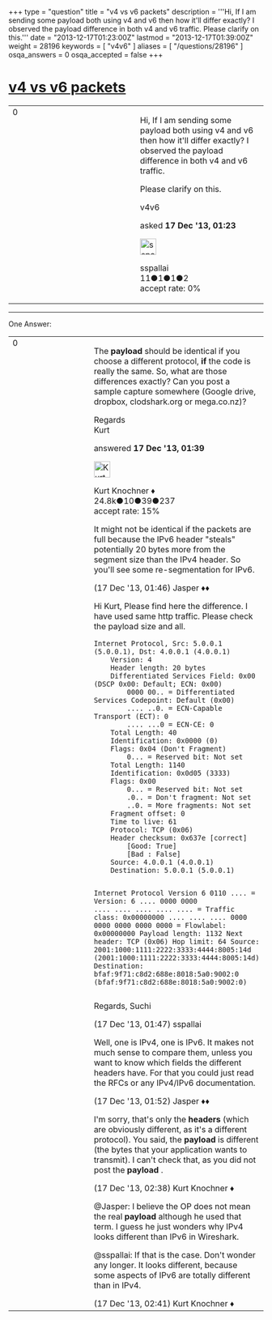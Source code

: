 +++
type = "question"
title = "v4 vs v6 packets"
description = '''Hi, If I am sending some payload both using v4 and v6 then how it&#x27;ll differ exactly?  I observed the payload difference in both v4 and v6 traffic.  Please clarify on this.'''
date = "2013-12-17T01:23:00Z"
lastmod = "2013-12-17T01:39:00Z"
weight = 28196
keywords = [ "v4v6" ]
aliases = [ "/questions/28196" ]
osqa_answers = 0
osqa_accepted = false
+++

<div class="headNormal">

# [v4 vs v6 packets](/questions/28196/v4-vs-v6-packets)

</div>

<div id="main-body">

<div id="askform">

<table id="question-table" style="width:100%;"><colgroup><col style="width: 50%" /><col style="width: 50%" /></colgroup><tbody><tr class="odd"><td style="width: 30px; vertical-align: top"><div class="vote-buttons"><div id="post-28196-score" class="post-score" title="current number of votes">0</div><div id="favorite-count" class="favorite-count"></div></div></td><td><div id="item-right"><div class="question-body"><p>Hi, If I am sending some payload both using v4 and v6 then how it'll differ exactly? I observed the payload difference in both v4 and v6 traffic.</p><p>Please clarify on this.</p></div><div id="question-tags" class="tags-container tags">v4v6</div><div id="question-controls" class="post-controls"></div><div class="post-update-info-container"><div class="post-update-info post-update-info-user"><p>asked <strong>17 Dec '13, 01:23</strong></p><img src="https://secure.gravatar.com/avatar/8764a1fe7fb9ef939125deb02c1d283b?s=32&amp;d=identicon&amp;r=g" class="gravatar" width="32" height="32" alt="sspallai&#39;s gravatar image" /><p>sspallai<br />
<span class="score" title="11 reputation points">11</span><span title="1 badges"><span class="badge1">●</span><span class="badgecount">1</span></span><span title="1 badges"><span class="silver">●</span><span class="badgecount">1</span></span><span title="2 badges"><span class="bronze">●</span><span class="badgecount">2</span></span><br />
<span class="accept_rate" title="Rate of the user&#39;s accepted answers">accept rate:</span> <span title="sspallai has no accepted answers">0%</span></p></div></div><div id="comments-container-28196" class="comments-container"></div><div id="comment-tools-28196" class="comment-tools"></div><div class="clear"></div><div id="comment-28196-form-container" class="comment-form-container"></div><div class="clear"></div></div></td></tr></tbody></table>

------------------------------------------------------------------------

<div class="tabBar">

<span id="sort-top"></span>

<div class="headQuestions">

One Answer:

</div>

</div>

<span id="28198"></span>

<div id="answer-container-28198" class="answer">

<table style="width:100%;"><colgroup><col style="width: 50%" /><col style="width: 50%" /></colgroup><tbody><tr class="odd"><td style="width: 30px; vertical-align: top"><div class="vote-buttons"><div id="post-28198-score" class="post-score" title="current number of votes">0</div></div></td><td><div class="item-right"><div class="answer-body"><p>The <strong>payload</strong> should be identical if you choose a different protocol, <strong>if</strong> the code is really the same. So, what are those differences exactly? Can you post a sample capture somewhere (Google drive, dropbox, clodshark.org or mega.co.nz)?</p><p>Regards<br />
Kurt</p></div><div class="answer-controls post-controls"></div><div class="post-update-info-container"><div class="post-update-info post-update-info-user"><p>answered <strong>17 Dec '13, 01:39</strong></p><img src="https://secure.gravatar.com/avatar/23b7bf5b13bc2c98b2e8aa9869ca5d75?s=32&amp;d=identicon&amp;r=g" class="gravatar" width="32" height="32" alt="Kurt%20Knochner&#39;s gravatar image" /><p>Kurt Knochner ♦<br />
<span class="score" title="24767 reputation points"><span>24.8k</span></span><span title="10 badges"><span class="badge1">●</span><span class="badgecount">10</span></span><span title="39 badges"><span class="silver">●</span><span class="badgecount">39</span></span><span title="237 badges"><span class="bronze">●</span><span class="badgecount">237</span></span><br />
<span class="accept_rate" title="Rate of the user&#39;s accepted answers">accept rate:</span> <span title="Kurt Knochner has 344 accepted answers">15%</span> </br></p></div></div><div id="comments-container-28198" class="comments-container"><span id="28199"></span><div id="comment-28199" class="comment"><div id="post-28199-score" class="comment-score"></div><div class="comment-text"><p>It might not be identical if the packets are full because the IPv6 header "steals" potentially 20 bytes more from the segment size than the IPv4 header. So you'll see some re-segmentation for IPv6.</p></div><div id="comment-28199-info" class="comment-info"><span class="comment-age">(17 Dec '13, 01:46)</span> Jasper ♦♦</div></div><span id="28200"></span><div id="comment-28200" class="comment"><div id="post-28200-score" class="comment-score"></div><div class="comment-text"><p>Hi Kurt, Please find here the difference. I have used same http traffic. Please check the payload size and all.</p><pre><code>Internet Protocol, Src: 5.0.0.1 (5.0.0.1), Dst: 4.0.0.1 (4.0.0.1)
    Version: 4
    Header length: 20 bytes
    Differentiated Services Field: 0x00 (DSCP 0x00: Default; ECN: 0x00)
        0000 00.. = Differentiated Services Codepoint: Default (0x00)
        .... ..0. = ECN-Capable Transport (ECT): 0
        .... ...0 = ECN-CE: 0
    Total Length: 40
    Identification: 0x0000 (0)
    Flags: 0x04 (Don&#39;t Fragment)
        0... = Reserved bit: Not set
    Total Length: 1140
    Identification: 0x0d05 (3333)
    Flags: 0x00
        0... = Reserved bit: Not set
        .0.. = Don&#39;t fragment: Not set
        ..0. = More fragments: Not set
    Fragment offset: 0
    Time to live: 61
    Protocol: TCP (0x06)
    Header checksum: 0x637e [correct]
        [Good: True]
        [Bad : False]
    Source: 4.0.0.1 (4.0.0.1)
    Destination: 5.0.0.1 (5.0.0.1)

Internet Protocol Version 6
    0110 .... = Version: 6
    .... 0000 0000 .... .... .... .... .... = Traffic class: 0x00000000
    .... .... .... 0000 0000 0000 0000 0000 = Flowlabel: 0x00000000
    Payload length: 1132
    Next header: TCP (0x06)
    Hop limit: 64
    Source: 2001:1000:1111:2222:3333:4444:8005:14d (2001:1000:1111:2222:3333:4444:8005:14d)
    Destination: bfaf:9f71:c8d2:688e:8018:5a0:9002:0 (bfaf:9f71:c8d2:688e:8018:5a0:9002:0)</code></pre><p>Regards, Suchi</p></div><div id="comment-28200-info" class="comment-info"><span class="comment-age">(17 Dec '13, 01:47)</span> sspallai</div></div><span id="28201"></span><div id="comment-28201" class="comment"><div id="post-28201-score" class="comment-score"></div><div class="comment-text"><p>Well, one is IPv4, one is IPv6. It makes not much sense to compare them, unless you want to know which fields the different headers have. For that you could just read the RFCs or any IPv4/IPv6 documentation.</p></div><div id="comment-28201-info" class="comment-info"><span class="comment-age">(17 Dec '13, 01:52)</span> Jasper ♦♦</div></div><span id="28206"></span><div id="comment-28206" class="comment"><div id="post-28206-score" class="comment-score"></div><div class="comment-text"><p>I'm sorry, that's only the <strong>headers</strong> (which are obviously different, as it's a different protocol). You said, the <strong>payload</strong> is different (the bytes that your application wants to transmit). I can't check that, as you did not post the <strong>payload</strong> .</p></div><div id="comment-28206-info" class="comment-info"><span class="comment-age">(17 Dec '13, 02:38)</span> Kurt Knochner ♦</div></div><span id="28207"></span><div id="comment-28207" class="comment"><div id="post-28207-score" class="comment-score"></div><div class="comment-text"><p>@Jasper: I believe the OP does not mean the real <strong>payload</strong> although he used that term. I guess he just wonders why IPv4 looks different than IPv6 in Wireshark.</p><p>@sspallai: If that is the case. Don't wonder any longer. It looks different, because some aspects of IPv6 are totally different than in IPv4.</p></div><div id="comment-28207-info" class="comment-info"><span class="comment-age">(17 Dec '13, 02:41)</span> Kurt Knochner ♦</div></div></div><div id="comment-tools-28198" class="comment-tools"></div><div class="clear"></div><div id="comment-28198-form-container" class="comment-form-container"></div><div class="clear"></div></div></td></tr></tbody></table>

</div>

<div class="paginator-container-left">

</div>

</div>

</div>

